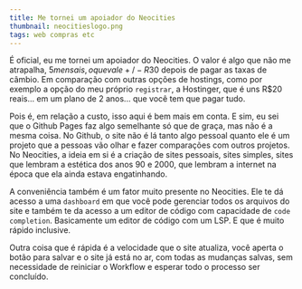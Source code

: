 ```yaml
---
title: Me tornei um apoiador do Neocities
thumbnail: neocitieslogo.png
tags: web compras etc
---
```


É oficial, eu me tornei um apoiador do Neocities. O valor é algo que não me
atrapalha, $5 mensais, o que vale +/- R$30 depois de pagar as taxas de câmbio.
Em comparação com outras opções de hostings, como por exemplo a opção do meu
próprio `registrar`, a Hostinger, que é uns R$20 reais... em um plano de 2
anos... que você tem que pagar tudo.

Pois é, em relação a custo, isso aqui é bem mais em conta. E sim, eu sei que o
Github Pages faz algo semelhante só que de graça, mas não é a mesma coisa. No
Github, o site não é lá tanto algo pessoal quanto ele é um projeto que a
pessoas vão olhar e fazer comparações com outros projetos. No Neocities, a
ideia em si é a criação de sites pessoais, sites simples, sites que lembram a
estética dos anos 90 e 2000, que lembram a internet na época que ela ainda
estava engatinhando.

A conveniência também é um fator muito presente no Neocities. Ele te dá acesso
a uma `dashboard` em que você pode gerenciar todos os arquivos do site e também
te da acesso a um editor de código com capacidade de `code completion`.
Basicamente um editor de código com um LSP. E que é muito rápido inclusive.

Outra coisa que é rápida é a velocidade que o site atualiza, você aperta o
botão para salvar e o site já está no ar, com todas as mudanças salvas, sem
necessidade de reiniciar o Workflow e esperar todo o processo ser concluído.


